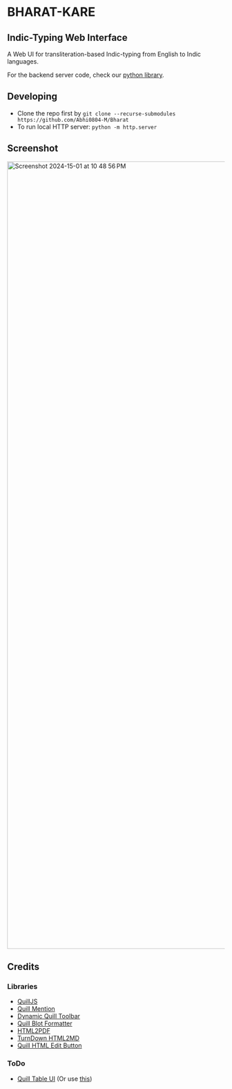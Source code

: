 # BHARAT-KARE

## Indic-Typing Web Interface

A Web UI for transliteration-based Indic-typing from English to Indic languages.

For the backend server code, check our [python library](https://pypi.org/project/ai4bharat-transliteration/).

## Developing

- Clone the repo first by `git clone --recurse-submodules https://github.com/Abhi0804-M/Bharat`
- To run local HTTP server: `python -m http.server`

## Screenshot
<img width="1822" alt="Screenshot 2024-15-01 at 10 48 56 PM" src="https://github.com/Abhi0804-M/Bharat/assets/88619994/08ab0a56-3e88-4f4a-b9a6-e5f36738e56b">

## Credits

### Libraries

- [QuillJS](https://quilljs.com/)
- [Quill Mention](https://github.com/AI4Bharat/quill-auto-complete)
- [Dynamic Quill Toolbar](https://github.com/T-vK/DynamicQuillTools)
- [Quill Blot Formatter](https://github.com/Fandom-OSS/quill-blot-formatter)
- [HTML2PDF](https://github.com/eKoopmans/html2pdf.js)
- [TurnDown HTML2MD](https://github.com/domchristie/turndown)
- [Quill HTML Edit Button](https://github.com/benwinding/quill-html-edit-button)

### ToDo

- [Quill Table UI](https://github.com/volser/quill-table-ui) (Or use [this](https://github.com/soccerloway/quill-better-table))
